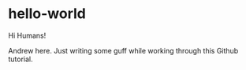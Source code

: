 # hello-world

Hi Humans!

Andrew here. Just writing some guff while working through this Github tutorial.
